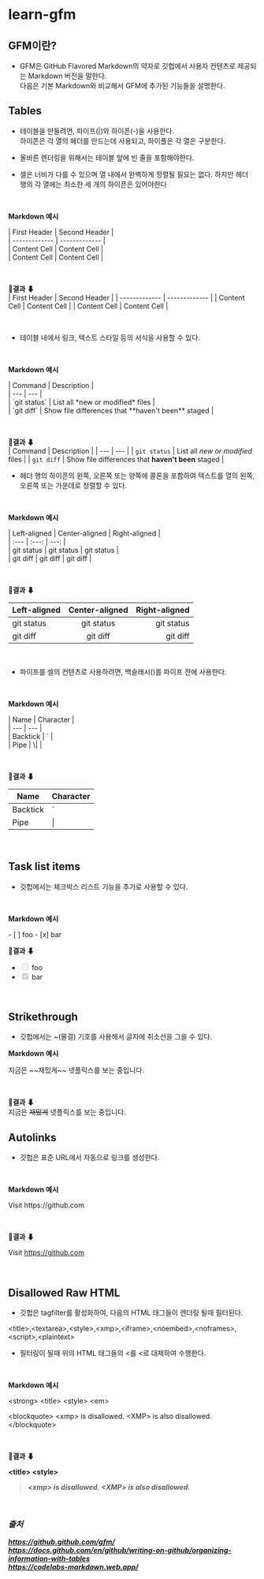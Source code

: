 # learn-gfm

## GFM이란?
- GFM은 GitHub Flavored Markdown의 약자로 깃헙에서 사용자 컨텐츠로 제공되는 Markdown 버전을 말한다.   
다음은 기본 Markdown와 비교해서 GFM에 추가된 기능들을 설명한다.

## Tables
- 테이블을 만들려면, 파이프(|)와 하이픈(-)을 사용한다.   
하이픈은 각 열의 헤더를 만드는데 사용되고, 하이플은 각 열은 구분한다.  

- 올바른 렌더링을 위해서는 테이블 앞에 빈 줄을 포함해야한다.

 - 셀은 너비가 다를 수 있으며 열 내에서 완벽하게 정렬될 필요는 없다. 하지만 헤더 행의 각 열에는 최소한 세 개의 하이픈은 있어야한다

<br>

**Markdown 예시** <br>
<p>
| First Header  | Second Header | <br>
| ------------- | ------------- | <br>
| Content Cell  | Content Cell  | <br>
| Content Cell  | Content Cell  | 
</p>

 <br>

**🌈결과 ⬇** <br>
| First Header  | Second Header |
| ------------- | ------------- |
| Content Cell  | Content Cell  |
| Content Cell  | Content Cell  |

 <br>


- 테이블 내에서 링크, 텍스트 스타일 등의 서식을 사용할 수 있다.

<br>

**Markdown 예시** <br>
<p>
| Command | Description | <br>
| --- | --- | <br>
| `git status` | List all *new or modified* files | <br>
| `git diff` | Show file differences that **haven't been** staged | <br> 
</p>

 <br>

**🌈결과 ⬇** <br>
 | Command | Description |
| --- | --- |
| `git status` | List all *new or modified* files |
| `git diff` | Show file differences that **haven't been** staged |
 <br>

- 헤더 행의 하이픈의 왼쪽, 오른쪽 또는 양쪽에 콜론을 포함하여 텍스트를 열의 왼쪽, 오른쪽 또는 가운데로 정렬할 수 있다.

<br>

**Markdown 예시** <br>
<p>
| Left-aligned | Center-aligned | Right-aligned | <br>
| :---         |     :---:      |          ---: | <br>
| git status   | git status     | git status    | <br>
| git diff     | git diff       | git diff      | <br>
</p>

 <br>

**🌈결과 ⬇** <br>

| Left-aligned | Center-aligned | Right-aligned |
| :---         |     :---:      |          ---: |
| git status   | git status     | git status    |
| git diff     | git diff       | git diff      |

 <br>

- 파이프를 셀의 컨텐츠로 사용하려면, 백슬래시(\)를 파이프 전에 사용한다.

<br>

**Markdown 예시** <br>
<p>
| Name     | Character | <br>
| ---      | ---       | <br>
| Backtick | `         | <br>
| Pipe     | \|        | <br>
</p>

 <br>

**🌈결과 ⬇** <br>

| Name     | Character |
| ---      | ---       |
| Backtick | `         |
| Pipe     | \|        |

 <br>


## Task list items 
- 깃헙에서는 체크박스 리스트 기능을 추가로 사용할 수 있다.

<br>

**Markdown 예시** <br>
<p>
- [ ] foo
- [x] bar
</p>

**🌈결과 ⬇** <br>
<ul>
<li><input disabled="" type="checkbox"> foo</li>
<li><input checked="" disabled="" type="checkbox"> bar</li>
</ul>

<br>

## Strikethrough 
- 깃헙에서는 ~(물결) 기호를 사용해서 글자에 취소선을 그을 수 있다.

**Markdown 예시** <br>
<p>
지금은 ~~재밌게~~ 넷플릭스를 보는 중입니다.
</p>

 <br>

**🌈결과 ⬇** <br>
지금은 ~~재밌게~~ 넷플릭스를 보는 중입니다.

## Autolinks 
- 깃헙은 표준 URL에서 자동으로 링크를 생성한다. 

<br>

**Markdown 예시** <br>
<p>
Visit https://github.com
</p>

 <br>

**🌈결과 ⬇** <br>

Visit https://github.com

 <br>


## Disallowed Raw HTML 
- 깃헙은 tagfilter를 활성화하여, 다음의 HTML 태그들이 렌더링 될때 필터된다. 

\<title>,\<textarea>,\<style>,\<xmp>,\<iframe>,\<noembed>,\<noframes>,\<script>,\<plaintext>

- 필터링이 될때 위의 HTML 태그들의 <를 &lt;로 대체하여 수행한다. 

<br>

**Markdown 예시** <br>

\<strong> \<title> \<style> \<em>

\<blockquote>
  \<xmp> is disallowed.  \<XMP> is also disallowed.
\</blockquote>

 <br>

**🌈결과 ⬇** <br>

<p><strong> &lt;title> &lt;style> <em></p>
<blockquote>
  &lt;xmp> is disallowed.  &lt;XMP> is also disallowed.
</blockquote>

 <br>
 
### 출처
https://github.github.com/gfm/      
https://docs.github.com/en/github/writing-on-github/organizing-information-with-tables   
https://codelabs-markdown.web.app/
